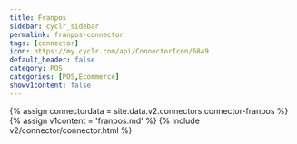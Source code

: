 ```yaml
---
title: Franpos
sidebar: cyclr_sidebar
permalink: franpos-connector
tags: [connector]
icon: https://my.cyclr.com/api/ConnectorIcon/6849
default_header: false
category: POS
categories: [POS,Ecommerce]
showv1content: false
---
```

{% assign connectordata = site.data.v2.connectors.connector-franpos %}
{% assign v1content = 'franpos.md' %}
{% include v2/connector/connector.html %}	